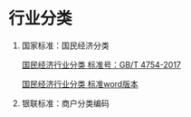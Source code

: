 # 行业分类

1. 国家标准：国民经济分类 

	[国民经济行业分类 标准号：GB/T 4754-2017 ](http://openstd.samr.gov.cn/bzgk/gb/newGbInfo?hcno=A703F0E23DD165A5A1318679F312D158)
	
	[国民经济行业分类 标准word版本](http://www.stats.gov.cn/tjsj/tjbz/201709/t20170929_1539288.html)

2. 银联标准：商户分类编码
